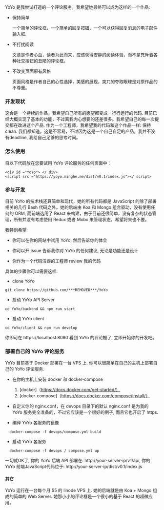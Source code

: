 YoYo 是我尝试打造的一个评论服务，我希望她最终可以成为这样的一个作品:

* 保持简单

  一个简单的评论框，一个简单的回复按钮，一个可以获得回复消息的电子邮件输入框.

* 不打扰阅读

  文章是作者心血，读者为此而来，应该获得安静的阅读体验，而不是充斥着各种社交按钮的丑陋的评论框。

* 不改变页面原有风格

  页面风格是作者自己的心性选择，美感的展现，突兀的夺取眼球是对原作品的不尊重。

### 开发现状

这会是一个持续的作品，我希望自己所有的愿望都变成一行行运行的代码. 目前已经大概实现了基本的功能，不过离我内心想要的还差很多。我希望自己的每一次提交都在改进这个产品. 作为一个工程师，我希望我的代码和这个作品一样: 保持 clean. 我们都知道，这是不容易，不过因为这是一个自己自足的产品，我并不没有deadline, 我给自己足够的思考时间。

### 怎么使用

将以下代码放在您要试用 YoYo 评论服务的任何页面中：

```
<div id ="YoYo"> </ div>
<script src ="https://yoyo.minghe.me/dist/v0.1/index.js"></ script>
```

### 参与开发

目前 YoYo 的技术栈还算简单和现代，她的所有代码都是 JavaScript 的除了部署相关的几行 Bash 代码之外。她的后端由 Koa 和 Mongo 组合驱动，没有使用任何的 ORM, 而前端选用了 React 来构建，由于目前还很简单，没有复杂的状态管理，所有并没有考虑使用 Redux 或者 Mobx 来管理状态，希望将来也不要。

我特别希望:

* 你可以在你的网站中试用 YoYo, 然后告诉你的体会

* 你可以开 issue 告诉我你对 YoYo 的任何建议, 无论是功能还是设计

* 你作为一个代码洁癖的工程师 review 我的代码

具体的步骤你可以需要这样:

* clone YoYo

```
git clone https://github.com/***REMOVED***/YoYo
```

* 启动 YoYo API Server

```
cd YoYo/backend && npm run start
```

* 启动 YoYo client

```
cd YoYo/client && npm run develop
```

你即可在 https://localhost:8080 看到 YoYo 的评论框了, 立即开始你的开发吧。

### 部署自己的 YoYo 评论服务

YoYo 目前基于 Docker 部署在一台 VPS 上. 你可以很简单在自己的主机上部署自己的 YoYo 评论服务.

* 在你的主机上安装 docker 和 docker-compose
  1. [docker]（https://docs.docker.com/get-started/）
  2. [docker-compose]（https://docs.docker.com/compose/install/）

* 自定义你的 nginx.conf，在 devops 目录下的默认 nginx.conf 是为我的 YoYo 服务完全准备的，不过它应该是一个很好的例子, 而且它也开启了 https.

* 编译 YoYo 各服务的镜像

```
  docker-compose -f devops/compose.yml build
```

* 启动 YoYo 各服务

```
  docker-compose -f devops / compose.yml up
```

一切就OK了, 你的 YoYo 后端 API 部署在: http://your-server-ip/v1/api, 你的 YoYo 前端JavaScript代码位于: http://your-server-ip/dist/v0.1/index.js

#### 其它

YoYo 运行在一台每个月 $5 的 linode VPS 上. 她的后端就是由 Koa + Mongo 组成的简单的 Web Server. 她那小小的评论框是一个很小的基于 React 的超微应用。
